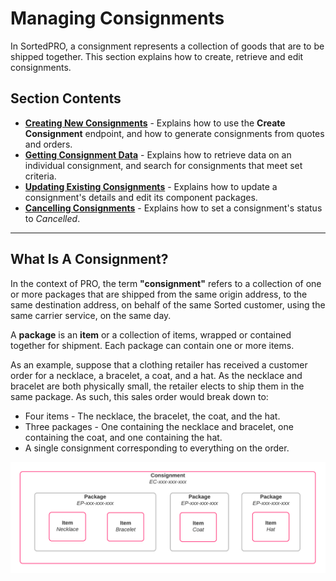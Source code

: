 # Managing Consignments

In SortedPRO, a consignment represents a collection of goods that are to be shipped together. This section explains how to create, retrieve and edit consignments.

## Section Contents

* **[Creating New Consignments](/api/help/creating_new_consignments.html)** - Explains how to use the **Create Consignment** endpoint, and how to generate consignments from quotes and orders.
* **[Getting Consignment Data](/api/help/getting_consignment_data.html)** - Explains how to retrieve data on an individual consignment, and search for consignments that meet set criteria.
* **[Updating Existing Consignments](/api/help/updating_existing_consignments.html)** - Explains how to update a consignment's details and edit its component packages.
* **[Cancelling Consignments](/api/help/cancelling_consignments.html)** - Explains how to set a consignment's status to _Cancelled_.

---

## What Is A Consignment?

In the context of PRO, the term **"consignment"** refers to a collection of one or more packages that are shipped from the same origin address, to the same destination address, on behalf of the same Sorted customer, using the same carrier service, on the same day.

A **package** is an **item** or a collection of items, wrapped or contained together for shipment. Each package can contain one or more items.

As an example, suppose that a clothing retailer has received a customer order for a necklace, a bracelet, a coat, and a hat. As the necklace and bracelet are both physically small, the retailer elects to ship them in the same package. As such, this sales order would break down to:

* Four items - The necklace, the bracelet, the coat, and the hat.
* Three packages - One containing the necklace and bracelet, one containing the coat, and one containing the hat.
* A single consignment corresponding to everything on the order.

<p>
   <a href="../../images/consignment-diagram.png" target="_blank" >
      <img src="../../images/consignment-diagram.png" class="noborder"/>
   </a>
</p>


<script src="../../scripts/requesttabs.js"></script>
<script src="../../scripts/responsetabs.js"></script>
<script src="../../scripts/copy.js"></script>
